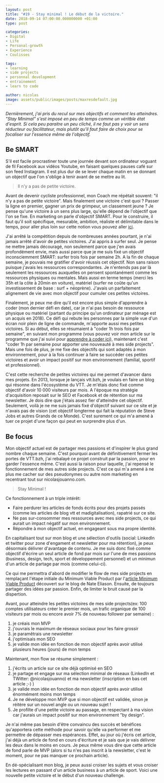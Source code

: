 ```yaml
---
layout: post
title: "#19 - Stay minimal ! Le début de la victoire."
date: 2018-09-14 07:00:00.000000000 +01:00
type: post

categories:
- Digital
- Life
- Personal-growth
- Experience
- Coulisses

tags:
- learning
- side projects
- personnal development
- entrainement
- learn to code

author: nicolas
image: assets/public/images/posts/maxresdefault.jpg
---
```

<em>Dernièrement, j'ai pris du recul sur mes objectifs et comment les atteindres. "Stay Minimal" s'est imposé en peu de temps comme un véritble état d'esprit. Si cela peu paraitre un peu cliché, il ne faut pas y voir un sens réducteur ou facilitateur, mais plutôt qu'il faut faire de choix pour se focaliser sur l'essence même de l'objectif.</em>

## Be SMART

S'il est facile procrastiner toute une journée devant son ordinateur voguant de fil Facebook aux vidéos Youtube, en faisant quelques pauses café sur son feed Instagram. Il est plus dur de se lever chaque matin en se donnant un objectif que l'on s'oblige à tenir avant de se mettre au lit.

<blockquote>Il n'y a pas de petite victoire.</blockquote>

Avant de devenir cycliste professionnel, mon Coach me répétait souvent: "il n'y a pas de petite victoire". Mais finalement une victoire c'est quoi ? Passer la ligne en premier, gagner un prix de grimpeur, un classement jeune ? Je pense qu'une victoire à un sens plus large, qu'elle dépend de l'objectif que l'on se fixe. En marketing on parle d'objectif SMART. Pour le construire, il  faut qu'il soit spécifique, mesurable, ambition, réaliste et délimitable dans le temps, pour aller plus loin sur cette notion vous pouvez aller <a href="https://www.manager-go.com/vente/methode-smart.htm" target="_blank" rel="nofollow">ici</a>.

J'ai arrêté la compétition depuis de nombreuses années pourtant, je n'ai jamais arrêté d'avoir de petites victoires. J'ai appris à surfer seul. Je pense ne mettre jamais découragé, non seulement parce que j'en avais profondément envie, mais aussi parce que je me suis fixé un objectif inconsciemment SMART: surfer trois fois par semaine 2h. A la fin de chaque semaine, je pouvais me gratifier d'avoir réussis cet objectif. Non sans raison puisque j'avais les ressources correspondantes. Je n'entends pas par là seulement les ressources auxquelles on pensent spontanément comme les ressources physiques ou mentales. Mais aussi en terme temps (merci les 35h et la côte à 20min en voiture), matériel (surfer ne coûte qu'un investissement de base : surf + néoprène). J'avais un parfaitement alignement de vie avec mon objectif pour cumuler ces petites victoires.

Finalement, je peux me dire qu'il est encore plus simple d'apprendre à coder (mon dernier défi en date), car je n'ai pas besoin de ressource physique ou matériel (partant du principe qu'un ordinateur par ménage est un acquis en 2018). Ce défi qui rebute les personnes par la simple vue d'un écran noir plein de ligne de commande, m'apporte aussi mes petites victoires. Si au début, elles se résumaient à "coder 1h trois fois par semaine", en suivant mon programme (vous pouvez voir mon article sur le programme que j'ai suivi pour <a href="/hacker-la-formation-en-ligne-du-wagon-cest-possible.html">apprendre à coder ici</a>), maintenant c'est "coder 1h par semaine pour apporter une nouveauté à mes side projects". Mais une fois de plus, je me fixe des objectifs qui sont adaptés à mon environnement, pour à la fois continuer à faire se succéder ces petites victoires et avoir un impact positif sur mon environnement (familial, sportif et professionnel).

C'est cette recherche de petites victoires qui me permet d'avancer dans mes projets. En 2013, lorsque je lançais vtt.bzh, je voulais en faire un blog qui résonne dans l'écosystème du VTT. Je m'étais donc fixé comme objectif d'avoir 10 000 visiteurs par mois. A l'époque ma stratégie d'acquisition reposait sur le SEO et Facebook et de rétention sur ma newsletter. Je dois dire que j'étais assez fier d'atteindre cet objectif. Seulement, voilà je ne me suis jamais fixé d'objectif suivant sur ce site et je n'avais pas de vision (cet objectif longterme qui fait la réputation de Steve Jobs et autres Grands de ce Monde). C'est surement ce qui m'a amené à tuer ce projet d'une façon qui peut en surprendre plus d'un.

## Be focus

Mon objectif actuel est de partager mes passions et d'inspirer le plus grand nombre chaque semaine. C'est pourquoi avant de définitivement fermer les portes de VTT.bzh, j'ai rebalayé ce projet construit par la passion, pour en garder l'essence même. C'est aussi la raison pour laquelle, j'ai repensé le fonctionnement de mes autres side projects. C'est ce qui m'a amené à ne plus me cacher sur des pseudonymes ou autre nom marketing en recentrant tout sur nicolasjouanno.com.

<blockquote>Stay Minimal !</blockquote>

Ce fonctionnement à un triple intérêt:
- Faire perdurer les articles de fonds écrits pour des projets passés (comme les articles de blog vtt et madigitalisation), rapatrié sur ce site.
- Ne pas sur-consommer mes ressources avec mes side projects, ce qui aurait un impact négatif sur mon environnement.
- Répondre à mon objectif actuel, en engageant sous ma propre identité.

En capitalisant tout sur mon blog et une sélection d'outils (social: LinkedIn et twitter pour zone d'engament et newsletter pour ma rétention), je peux désormais délivrer d'avantage de contenu. Je me suis donc fixé comme objectif d'écrire un seul article de fond par mois sur l'une de mes passions (business, design, tech, sport et développement personnel) et un minimun d'un article de partage par mois (comme celui-ci).

Ce qui me permettra d'abord de modifier le flow de mes side projects en remplaçant l'étape initiale du Minimum Viable Product par l'<a href="https://www.nateliason.com/blog/article-mvp" target="_blank" rel="nofollow">article Minimum Viable Product</a> découvert sur le blog de Nate Eliason. Ensuite, de toujours partager des idées par passion. Enfin, de limiter le bruit causé par la dispertion.

Avant, pour atteindre les petites victoires de mes side projects(ex: 100 comptes utilisateurs créer le premier mois, un trafic organique de 100 visiteurs par mois ou encore avoir 7% de nouveau follower par semaine) :
1. je créais mon MVP
2. j'ouvrais le maximum de réseaux sociaux pour les faire grossir
3. je paramêtrais une newsletter
4. j'optimisais mon SEO
5. je valide mon idée en fonction de mon objectif après avoir utilisé plusieurs heures (jours) de mon temps

Maintenant, mon flow se résume simplement :
1. j'écrits un article sur ce site déjà optimisé en SEO
2. je partage et engage sur ma sélection minimal de réseaux (LinkedIn et TWitter: @nicolasjouanno) et ma newsletter (inscription en bas cet article ;-) )
3. je valide mon idée en fonction de mon objectif après avoir utilisé énormément moins mon temps
4. Je ne développe mon MVP que si mon objectif est validée, sinon je réitère sur un nouvel angle ou un nouveau sujet !
5. Je profilte d'une petite victoire au passage, en respectant à ma vision car j'aurais un impact positif sur mon environnement "by design".

Je n'ai même pas besoin d'être convaincu des succès et bénéfices qu'apportera cette méthode pour savoir qu'elle va performer et me permettre de dépasser mes espérances. Effet, au jour où j'écris cet article, j'ai déjà un article de fond en cours d'écriture et je sais que je vais délivrer les deux dans le moins en cours. Je peux même vous dire que cette article de fond parle de MVP (alors si tu n'es pas inscrit à la newsletter, c'est le moment, pour ne pas manquer ce prochain article).

En dé-spécialisant mon blog, je peux aussi croiser les sujets et vous croiser les lectures en passant d'un article business à un article de sport. Voici une nouvelle petite victoire et le début d'un nouveau challenge.

